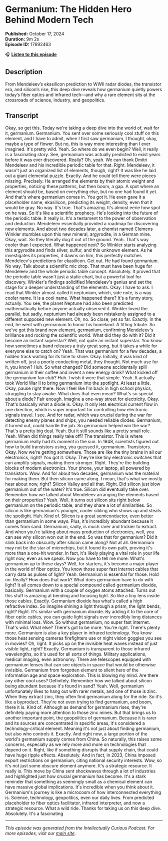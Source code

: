# Germanium: The Hidden Hero Behind Modern Tech

**Published:** October 17, 2024  
**Duration:** 9m 2s  
**Episode ID:** 17692463

🎧 **[Listen to this episode](https://intellectuallycurious.buzzsprout.com/2529712/episodes/17692463-germanium-the-hidden-hero-behind-modern-tech)**

## Description

From Mendeleev’s ekasilicon prediction to WWII radar diodes, the transistor era, and silicon’s rise, this deep dive reveals how germanium quietly powers today’s fiber optics and infrared tech—and why a rare element sits at the crossroads of science, industry, and geopolitics.

## Transcript

Okay, so get this. Today we're taking a deep dive into the world of, wait for it, germanium. Germanium. You sent over some seriously cool stuff on this element, and I have to admit, when I first saw germanium, I thought, okay, maybe a type of flower. But no, this is way more interesting than I ever imagined. It's pretty wild. Yeah. So where do we even begin? Well, it really is a fascinating story. See, germanium was actually predicted to exist years before it was ever discovered. Really? Oh, yeah. We can thank Dmitri Mendeleev and his incredible periodic table for that. Right. Mendeleev, it wasn't just an organized list of elements, though, right? It was like he laid out a giant elemental puzzle. Exactly. And he could tell there were pieces missing. Precisely. He arranged the elements by their atomic weight and properties, noticing these patterns, but then boom, a gap. A spot where an element should be, based on everything else, but no one had found it yet. And that's where germanium comes in. You got it. He even gave it a placeholder name, ekasilicon, predicting its weight, density, even that it would be gray. No way. It's true. That's amazing. It's almost eerie how spot on he was. So it's like a scientific prophecy. He's looking into the future of the periodic table. It really is. It's a testament to the power of observation and deduction. Mendeleev essentially provided a roadmap for discovering new elements. And about two decades later, a chemist named Clemens Winkler stumbles upon this new mineral, argyrodite, in a German mine. Okay, wait. So they literally dug it out of the ground. Yeah. That's way cooler than I expected. What happened next? So Winkler starts analyzing this argyrodite and finds silver, sulfur, and this unknown element. As he investigates its properties, it dawns on him, this perfectly matches Mendeleev's predictions for ekasilicon. Get out. He had found germanium. No way. Talk about a scientific mic drop. That must have been huge for Mendeleev and the whole periodic table concept. Absolutely. It proved that the periodic table wasn't just a static chart, but a powerful tool for discovery. Winkler's findings solidified Mendeleev's genius and set the stage for a deeper understanding of the elements. Okay. I have to ask. I read that Winkler almost called it neptunium, which, side note, is a way cooler name. It is a cool name. What happened there? It's a funny story, actually. You see, the planet Neptune had also been predicted mathematically before anyone actually observed it. Winkler loved the parallel, but sadly, neptunium had already been mistakenly assigned to a different supposed new element. Oh, no. So close, yet so far. Exactly. In the end, he went with germanium to honor his homeland. A fitting tribute. So we've got this brand new element, germanium, confirming Mendeleev's brilliance and rocking the scientific world. What did they do with it? Did it become an instant superstar? Well, not quite an instant superstar. You know how sometimes a band releases a truly great song, but it takes a while for everyone else to catch on? Yeah. That was germanium for a few decades, a hidden track waiting for its time to shine. Okay. Initially, it was kind of written off, just a poorly conducting metal, they thought. Not much use for it, you know? Huh. So what changed? Did someone accidentally spill germanium in their coffee and invent a new energy drink? What kicked off the germanium fan club? Huh. I wish it were that simple. Yeah. It actually took World War II to bring germanium into the spotlight. At least a little. Okay, pause right there. Now I feel like I'm back in high school physics, struggling to stay awake. What does that even mean? What's so special about a diode? Fair enough. Imagine a one-way street for electricity. Okay. That's basically what a diode is. Okay. It only lets electrical current flow in one direction, which is super important for controlling how electronic signals travel. I see. And for radar, which was crucial during the war for detecting enemy planes and ships, you needed reliable diodes. Germanium, it turned out, could handle the job. So germanium helped win the war? That's a pretty big deal. Yeah. But it still sounds like a pretty small role. Yeah. When did things really take off? The transistor. This is where germanium really had its moment in the sun. In 1948, scientists figured out how to build transistors using, you guessed it, germanium. Transistors. Okay. Now we're getting somewhere. Those are like the tiny brains in all our electronics, right? You got it. Okay. They're like tiny electronic switches that can amplify signals, making them stronger. Right. They're the building blocks of modern electronics. Your phone, your laptop, all powered by transistors. Wow. And for about two decades, germanium was the material for making them. But then silicon came along. I mean, that's what we mostly hear about now, right? Silicon Valley and all that. Right. Did silicon just blow germanium out of the water? It's true. Silicon did eventually take over. Remember how we talked about Mendeleev arranging the elements based on their properties? Yeah. Well, it turns out silicon sits right below germanium on the periodic table, and they share a lot of similarities. So silicon is like germanium's younger, cooler sibling who shows up and steals the spotlight. Huh. Kind of. Silicon is a great semiconductor, even better than germanium in some ways. Plus, it's incredibly abundant because it comes from sand. Germanium, sadly, is much rarer and trickier to extract. And when you're talking about mass production of electronics, well, you can see why silicon won out in the end. So was that for germanium? Did it slink back into obscurity after silicon came along? Not at all. Germanium may not be the star of microchips, but it found its own path, proving it's more than a one-hit wonder. In fact, it's likely playing a vital role in your life right now, even as we speak. Now you have to tell me more. What's germanium up to these days? Well, for starters, it's become a major player in the world of fiber optics. You know those super fast internet cables that carry data as pulses of light? Yeah. Germanium is essential for those. Hold on. Really? How does that work? What does germanium have to do with light? It all comes down to a special compound called germanium dioxide, basically. Germanium with a couple of oxygen atoms attached. Turns out this stuff is amazing at bending and focusing light. So like a tiny lens inside those cables. Exactly. Germanium dioxide has what's called a high refractive index. So imagine shining a light through a prism, the light bends, right? Right. It's similar with germanium dioxide. By adding it to the core of fiber optic cables, you can guide light signals over incredibly long distances with minimal loss. Wow. So without germanium, no super fast internet. That's wild. What else? There's got to be more. You're right. There's plenty more. Germanium is also a key player in infrared technology. You know those heat sensing cameras firefighters use or night vision goggles you see in movies? Oh, right. It picks up on the invisible heat waves instead of just visible light, right? Exactly. Germanium is transparent to those infrared wavelengths, so it's used for all sorts of things. Military applications, medical imaging, even astronomy. There are telescopes equipped with germanium lenses that can see objects in space that would be otherwise invisible. Germanium from forgotten element to silent hero of the information age and space exploration. This is blowing my mind. Are there any other cool uses? Definitely. Remember how we talked about silicon being abundant because it's found in sand? Yeah. Well, germanium unfortunately likes to hang out with rarer metals, and one of those is zinc. When they extract zinc, they often find germanium along for the ride. So it's like a byproduct. They're not even trying to find germanium, and boom, there it is. Kind of. Although as demand for germanium rises, they're definitely paying more attention to those zinc mines. But that brings us to another important point, the geopolitics of germanium. Because it is rarer and its sources are concentrated in specific areas, it's considered a technology-critical element. Meaning it's not just about finding germanium, but also who controls it. Exactly. And right now, a large portion of the world's germanium supply comes from China. So naturally, this raises some concerns, especially as we rely more and more on technologies that depend on it. Right, like if something disrupts that supply chain, that could have huge ripple effects. Absolutely. And in fact, in 2023, China imposed export restrictions on germanium, citing national security interests. Wow, so it's not just some obscure element anymore. It's a strategic resource. It really is. This move by China sent shockwaves through a lot of industries and highlighted just how crucial germanium has become. It's a stark reminder that something as seemingly small as a chemical element can have massive global implications. It's incredible when you think about it. Germanium's journey is like a microcosm of how interconnected everything is. Science, technology, geopolitics, even our daily lives. From predicted placeholder to fiber optics facilitator, infrared interpreter, and now a strategic resource. What a wild ride. Thanks for taking us on this deep dive. Absolutely. It's a fascinating

---
*This episode was generated from the Intellectually Curious Podcast. For more episodes, visit our [main site](https://intellectuallycurious.buzzsprout.com).*
